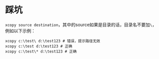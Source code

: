 
# 踩坑

`xcopy source destination`，其中的source如果是目录的话，目录名不要加`\`，例如以下示例：
```
xcopy c:\test\ d:\test123 # 错误，提示路径无效
xcopy c:\test d:\test123 # 正确
xcopy c:\test\* d:\test123 # 正确
```
